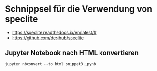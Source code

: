 # Schnippsel für die Verwendung von speclite

- https://speclite.readthedocs.io/en/latest/#
- https://github.com/desihub/speclite

## Jupyter Notebook nach HTML konvertieren

```shell
jupyter nbconvert --to html snippet3.ipynb
```

